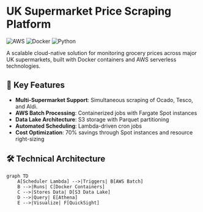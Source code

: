 # UK Supermarket Price Scraping Platform

![AWS](https://img.shields.io/badge/AWS-%23FF9900.svg?style=for-the-badge&logo=amazon-aws&logoColor=white)
![Docker](https://img.shields.io/badge/docker-%230db7ed.svg?style=for-the-badge&logo=docker&logoColor=white)
![Python](https://img.shields.io/badge/python-3670A0?style=for-the-badge&logo=python&logoColor=ffdd54)

A scalable cloud-native solution for monitoring grocery prices across major UK supermarkets, built with Docker containers and AWS serverless technologies.

## 🚀 Key Features
- **Multi-Supermarket Support**: Simultaneous scraping of Ocado, Tesco, and Aldi.
- **AWS Batch Processing**: Containerized jobs with Fargate Spot instances
- **Data Lake Architecture**: S3 storage with Parquet partitioning
- **Automated Scheduling**: Lambda-driven cron jobs
- **Cost Optimization**: 70% savings through Spot instances and resource right-sizing

## 🛠️ Technical Architecture

```mermaid
graph TD
    A[Scheduler Lambda] -->|Triggers| B[AWS Batch]
    B -->|Runs| C[Docker Containers]
    C -->|Stores Data| D[S3 Data Lake]
    D -->|Query| E[Athena]
    E -->|Visualize| F[QuickSight]
